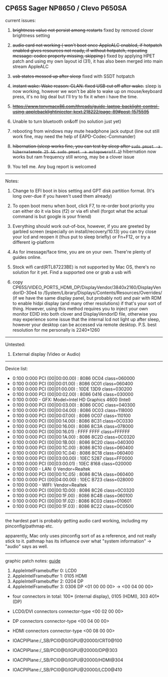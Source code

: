 
## CP65S Sager NP8650 / Clevo P650SA

current issues:

1. ~~brightness value not persist among restarts~~ fixed by removed clover brightness setting

2. ~~audio card not working ( won't boot once AppleALC enabled, if hotpatch enabled gives resources not ready, if without hotpatch, repeating message:  codec property missing, skipping )~~ fixed by applying HPET patch and using my own layout id (31), it has also been merged into main stream AppleALC

3. ~~usb states messed up after sleep~~ fixed with SSDT hotpatch

4. ~~instant wake: Wake reason: GLAN. fixed USB cut off after wake.~~
sleep is now working, however we won't be able to wake up on mouse/keyboard press, it's no big deal but I'll try to fix it when i have the time.

5. ~~https://www.tonymacx86.com/threads/guide-laptop-backlight-control-using-applebacklightinjector-kext.218222/page-89#post-1575595~~

6. Unable to turn bluetooth on&off (no solution just yet)

7. rebooting from windows may mute headphone jack output (line out still work fine, may need the help of EAPD-Codec-Commander)

8. ~~hibernation (sleep works fine, you can test by sleep after ```sudo pmset -a hibernatemode 25 && sudo pmset -a autopoweroff 1```)~~
   hibernation now works but ram frequency still wrong, may be a clover issue
 
9. You tell me. Any bug report is welcomed

-------

Notes: 

1. Change to EFI boot in bios setting and GPT disk partition format. (It's long over-due if you haven't used them already)

2. To open boot menu when boot, click F7, to re-order boot priority you can either do it via bios (f2) or via efi shell (forgot what the actual command is but google is your friend)
 
3. Everything should work out-of-box, however, if you are greeted by garbled screen (especially on install/recovery/10.13) you can try close your lcd and reopen it (thus put to sleep briefly) or Fn+F12, or try a different ig-platform

4. As for imessage/face time, you are on your own. There're plenty of guides online.

5. Stock wifi card(RTL87223BE) is not supported by Mac OS, there's no solution for it yet. Find a supported one or grab a usb wifi

6. copy CP65S/VIDEO_PORTS_HDMI_DP/DisplayVendor/3840x2160/DisplayVendorID-30e4 to /System/Library/Displays/Contents/Resources/Overrides/ (if we have the same display panel, but probably not) and pair with RDM to enable hidpi display (and many other resolutions) if that's your sort of thing.  However, using this method requires you to inject your own monitor EDID into both clover and DisplayVendorID file, otherwise you may experience some issue that the internal lcd not light up after sleep, however your desktop can be accessed via remote desktop. P.S. best resolution for me personally is 2240*1260

-------

Untested:

1. External display (Video or Audio)

-------


Device list:

* 0:100  0:000  PCI (00|00:00.00) : 8086 0C04 class=060000
* 0:100  0:000  PCI (00|00:01.00) : 8086 0C01 class=060400
* 0:100  0:000  PCI (00|01:00.00) : 10DE 13D9 class=030200
* 0:100  0:000  PCI (00|00:02.00) : 8086 0416 class=030000
* 0:100  0:000   - GFX: Model=Intel HD Graphics 4600 (Intel)
* 0:100  0:000  PCI (00|00:03.00) : 8086 0C0C class=040300
* 0:100  0:000  PCI (00|00:04.00) : 8086 0C03 class=118000
* 0:100  0:000  PCI (00|00:07.00) : 8086 0C07 class=110100
* 0:100  0:000  PCI (00|00:14.00) : 8086 8C31 class=0C0330
* 0:100  0:000  PCI (00|00:16.00) : 8086 8C3A class=078000
* 0:100  0:000  PCI (00|00:16.01) : FFFF FFFF class=FFFFFF
* 0:100  0:000  PCI (00|00:1A.00) : 8086 8C2D class=0C0320
* 0:100  0:000  PCI (00|00:1B.00) : 8086 8C20 class=040300
* 0:100  0:000  PCI (00|00:1C.00) : 8086 8C10 class=060400
* 0:100  0:000  PCI (00|00:1C.04) : 8086 8C18 class=060400
* 0:100  0:000  PCI (00|03:00.00) : 10EC 5287 class=FF0000
* 0:100  0:000  PCI (00|03:00.01) : 10EC 8168 class=020000
* 0:100  0:000   - LAN: 0 Vendor=Realtek
* 0:100  0:000  PCI (00|00:1C.05) : 8086 8C1A class=060400
* 0:100  0:000  PCI (00|04:00.00) : 10EC B723 class=028000
* 0:100  0:000   - WIFI: Vendor=Realtek
* 0:100  0:000  PCI (00|00:1D.00) : 8086 8C26 class=0C0320
* 0:100  0:000  PCI (00|00:1F.00) : 8086 8C4B class=060100
* 0:100  0:000  PCI (00|00:1F.02) : 8086 8C03 class=010601
* 0:100  0:000  PCI (00|00:1F.03) : 8086 8C22 class=0C0500


-------
the hardest part is probably getting audio card working, including my pinconfig/pathmap etc.

apparently, Mac only uses pinconfig sort of as a reference, and not really stick to it. pathmap has its influence over what "system information" -> "audio" says as well.


-------
graphic patch notes:
[guide](https://www.tonymacx86.com/threads/guide-intel-igpu-hdmi-dp-audio-sandy-ivy-haswell-broadwell-skylake.189495/)

1. AppleIntelFramebuffer 0:      LCD0
2. AppleIntelFramebuffer 1: 0105 HDMI
3. AppleIntelFramebuffer 2: 0204 DP 
4. AppleIntelFramebuffer 3: 0306 DP <01 00 00 00> -> <00 04 00 00>

* four connectors in total: 100* (internal display), 0105 (HDMI), 303 401* (DP)
* LCD0/DVI connectors connector-type <00 02 00 00>
* DP connectors connector-type <00 04 00 00> 
* HDMI connectors connector-type <00 08 00 00>


* IOACPIPlane:/_SB/PCI0@0/IGPU@20000/CRT0@100
* IOACPIPlane:/_SB/PCI0@0/IGPU@20000/DP@303
* IOACPIPlane:/_SB/PCI0@0/IGPU@20000/HDMI@304
* IOACPIPlane:/_SB/PCI0@0/IGPU@20000/LCD0@410

